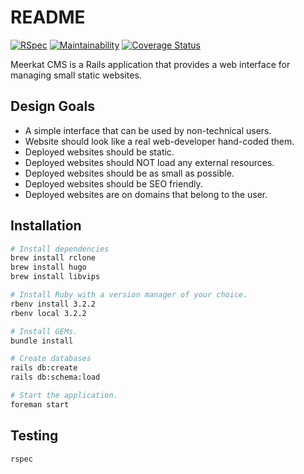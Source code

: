 # README

[![RSpec](https://github.com/meerkat-camp/cms/actions/workflows/rspec.yml/badge.svg)](https://github.com/meerkat-camp/cms/actions/workflows/rspec.yml)
[![Maintainability](https://api.codeclimate.com/v1/badges/75677d635caedd03b093/maintainability)](https://codeclimate.com/github/meerkat-camp/cms/maintainability)
[![Coverage Status](https://coveralls.io/repos/github/meerkat-camp/cms/badge.svg?branch=main)](https://coveralls.io/github/meerkat-camp/cms?branch=main)


Meerkat CMS is a Rails application that provides a web interface for managing small static websites.

## Design Goals

* A simple interface that can be used by non-technical users.
* Website should look like a real web-developer hand-coded them.
* Deployed websites should be static.
* Deployed websites should NOT load any external resources.
* Deployed websites should be as small as possible.
* Deployed websites should be SEO friendly.
* Deployed websites are on domains that belong to the user.

## Installation

```bash
# Install dependencies
brew install rclone
brew install hugo
brew install libvips

# Install Ruby with a version manager of your choice.
rbenv install 3.2.2
rbenv local 3.2.2

# Install GEMs.
bundle install

# Create databases
rails db:create
rails db:schema:load

# Start the application.
foreman start
```

## Testing

```bash
rspec
```

